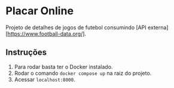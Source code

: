 # Placar Online

Projeto de detalhes de jogos de futebol consumindo [API externa][https://www.football-data.org/].

## Instruções

1. Para rodar basta ter o Docker instalado.
2. Rodar o comando `docker compose up` na raiz do projeto.
3. Acessar `localhost:8000`.

